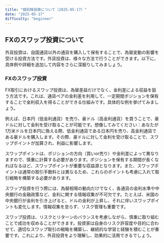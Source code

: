 ```yaml
---
title: "個別株投資について（2025-05-17）"
date: "2025-05-17"
difficulty: "beginner"
---
```


## FXのスワップ投資について

外貨投資は、自国通貨以外の通貨を購入して保有することで、為替変動の影響を受ける投資方法です。外貨投資は、様々な方法で行うことができます。以下に、具体例や詳細を追加して内容をさらに深掘りしてみましょう。

### FXのスワップ投資

FX取引におけるスワップ投資は、為替差益だけでなく、金利差による収益を狙う方法です。これは、通貨ペアの金利差を利用して、一定期間ポジションを保有することで金利収入を得ることができる仕組みです。具体的な例を挙げてみましょう。

例えば、日本円（低金利通貨）を売り、豪ドル（高金利通貨）を買うことで、豪ドルに対して金利を受け取ることが可能です。想像してみてください：あなたが1万米ドルを日本円に換える際、低金利通貨である日本円を売り、高金利通貨である豪ドルを購入します。その際、豪ドルに対して金利を受け取ることで、スワップポイントが加算され、利益に影響します。

スワップポイントは、ポジションの方向（買いor売り）や金利差によって異なりますので、慎重に計算する必要があります。ポジションを保有する期間が長くなればなるほど、スワップポイントが重要な収益源となります。また、スワップポイントは通常の取引手数料とは異なるため、これらのポイントも考慮に入れて取引戦略を構築する必要があります。

スワップ投資を行う際には、為替相場の動向だけでなく、各通貨の金利水準や中央銀行の金融政策など、金利に関する情報収集が不可欠です。たとえば、米国の中央銀行が金利を引き上げると、ドルの金利が上昇し、それに伴いスワップポイントも変化します。情報収集を怠らず、リスク管理も重要です。

スワップ投資は、リスクとリターンのバランスを考慮しながら、慎重に取り組むことで成功を収めることができます。投資家は自身のリスク許容度や目的に合わせて、適切なスワップ取引の戦略を構築し、継続的な学習と経験を積むことが重要です。これにより、外貨投資をより理解し、効果的に活用できるでしょう。
